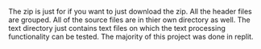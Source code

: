 The zip is just for if you want to just download the zip. 
All the header files are grouped. 
All of the source files are in thier own directory as well. 
The text directory just contains text files on which the text processing functionality can be tested. 
The majority of this project was done in replit.
